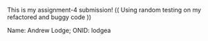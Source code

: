 This is my assignment-4 submission!
(( Using random testing on my refactored and buggy code ))

Name: Andrew Lodge; ONID: lodgea

